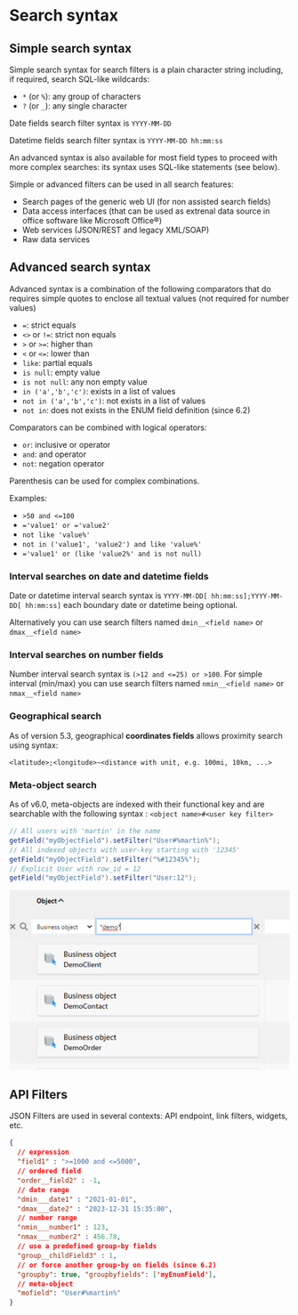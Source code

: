 Search syntax
=============

Simple search syntax
--------------------

Simple search syntax for search filters is a plain character string including,
if required, search SQL-like wildcards:

- `*` (or `%`): any group of characters
- `?` (or `_`): any single character

Date fields search filter syntax is `YYYY-MM-DD`

Datetime fields search filter syntax is `YYYY-MM-DD hh:mm:ss`

An advanced syntax is also available for most field types to proceed with more complex
searches: its syntax uses SQL-like statements (see below).

Simple or advanced filters can be used in all search features:

- Search pages of the generic web UI (for non assisted search fields)
- Data access interfaces (that can be used as extrenal data source in office software like Microsoft Office&reg;)
- Web services (JSON/REST and legacy XML/SOAP)
- Raw data services

Advanced search syntax
----------------------

Advanced syntax is a combination of the following comparators that do requires
simple quotes to enclose all textual values (not required for number values)

- `=`: strict equals
- `<>` or `!=`: strict non equals
- `>` or `>=`: higher than
- `<` or `<=`: lower than
- `like`: partial equals
- `is null`: empty value
- `is not null`: any non empty value
- `in ('a','b','c')`: exists in a list of values
- `not in ('a','b','c')`: not exists in a list of values
- `not in`: does not exists in the ENUM field definition (since 6.2)


Comparators can be combined with logical operators:

- `or`: inclusive or operator
- `and`: and operator
- `not`: negation operator

Parenthesis can be used for complex combinations.

Examples: 
- `>50 and <=100`
- `='value1' or ='value2'`
- `not like 'value%'`
- `not in ('value1', 'value2') and like 'value%'`
- `='value1' or (like 'value2%' and is not null)`

### Interval searches on date and datetime fields

Date or datetime interval search syntax is `YYYY-MM-DD[ hh:mm:ss];YYYY-MM-DD[ hh:mm:ss]` each boundary date or datetime being optional.

Alternatively you can use search filters named `dmin__<field name>` or `dmax__<field name>`

### Interval searches on number fields

Number interval search syntax is `(>12 and <=25) or >100`.
For simple interval (min/max) you can use search filters named `nmin__<field name>` or `nmax__<field name>`

### Geographical search

As of version 5.3, geographical **coordinates fields** allows proximity search using syntax: 

```
<latitude>;<longitude>~<distance with unit, e.g. 100mi, 10km, ...>
```

### Meta-object search

As of v6.0, meta-objects are indexed with their functional key and are searchable with the following syntax : `<object name>#<user key filter>`

```java
// All users with 'martin' in the name
getField("myObjectField").setFilter("User#%martin%");
// All indexed objects with user-key starting with '12345'
getField("myObjectField").setFilter("%#12345%");
// Explicit User with row_id = 12
getField("myObjectField").setFilter("User:12");
```

![](filter_obj.png)

API Filters
-----------

JSON Filters are used in several contexts: API endpoint, link filters, widgets, etc.

```json
{
  // expression
  "field1" : ">=1000 and <=5000",
  // ordered field
  "order__field2" : -1,
  // date range
  "dmin___date1" : "2021-01-01",
  "dmax___date2" : "2023-12-31 15:35:00",
  // number range
  "nmin___number1" : 123,
  "nmax___number2" : 456.78,
  // use a predefined group-by fields
  "group__childField3" : 1,
  // or force another group-by on fields (since 6.2)
  "groupby": true, "groupbyfields": ['myEnumField'],
  // meta-object
  "mofield": "User#%martin%"
}
```
